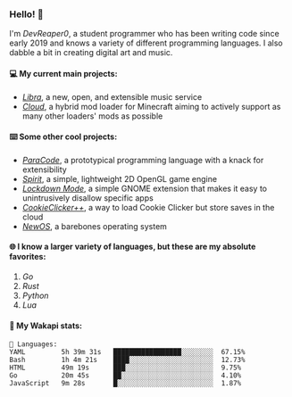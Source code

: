 ### Hello! 👋

I'm _DevReaper0_, a student programmer who has been writing code since early 2019 and knows a variety of different programming languages. I also dabble a bit in creating digital art and music.

#### 💻 My current main projects:

-   _[Libra](https://github.com/LibraMusic)_, a new, open, and extensible music service
-   _[Cloud](https://github.com/CloudLoaderMC/CloudLoader)_, a hybrid mod loader for Minecraft aiming to actively support as many other loaders' mods as possible

#### ⌨️ Some other cool projects:

-   _[ParaCode](https://github.com/ParaCodeLang/ParaCode)_, a prototypical programming language with a knack for extensibility
-   _[Spirit](https://gitlab.com/DevReaper0/SpiritEngine)_, a simple, lightweight 2D OpenGL game engine
-   _[Lockdown Mode](https://github.com/DevReaper0/GNOME-LockdownMode)_, a simple GNOME extension that makes it easy to unintrusively disallow specific apps
-   _[CookieClicker++](https://github.com/DevReaper0/CookieClickerPlusPlus)_, a way to load Cookie Clicker but store saves in the cloud
-   _[NewOS](https://github.com/DevReaper0/NewOS)_, a barebones operating system

#### 🌐 I know a larger variety of languages, but these are my absolute favorites:

1. _Go_
2. _Rust_
3. _Python_
4. _Lua_

#### 📡 My Wakapi stats:

```text
💾 Languages:
YAML         5h 39m 31s   █████████████████░░░░░░░░  67.15%
Bash         1h 4m 21s    ████░░░░░░░░░░░░░░░░░░░░░  12.73%
HTML         49m 19s      ███░░░░░░░░░░░░░░░░░░░░░░  9.75%
Go           20m 45s      ██░░░░░░░░░░░░░░░░░░░░░░░  4.10%
JavaScript   9m 28s       █░░░░░░░░░░░░░░░░░░░░░░░░  1.87%
```
